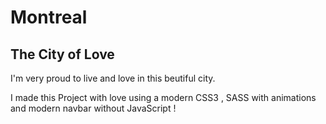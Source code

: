 # Montreal

## The City of Love

I'm very proud to live and love in this beutiful city.

I made this Project with love using a modern CSS3 , SASS with animations and modern navbar without JavaScript !      
